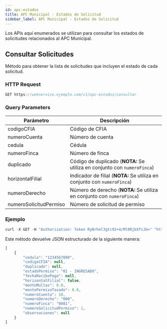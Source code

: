 ```yaml
---
id: apc-estados
title: APC Municipal - Estados de Solicitud
sidebar_label: APC Municipal - Estados de Solicitud
---
```


Los APIs aquí enumerados se utilizan para consultar los estados de solicitudes relacionados al APC Municipal.

## Consultar Solicitudes

Método para obtener la lista de solicitudes que incluyen el estado de cada solicitud.

### HTTP Request

```javascript
GET https://webservice.ejemplo.com/v1/apc-estados/consultar
```

### Query Parameters

| Parámetro      |     Descripción      |
| -------------- | -------------------- |
| codigoCFIA | Código de CFIA  |
| numeroCuenta | Número de cuenta |
| cedula | Cédula |
| numeroFinca | Número de finca |
| duplicado | Código de duplicado (**NOTA:** Se utiliza en conjunto con `numeroFinca`) |
| horizontalFilial | Indicador de filial (**NOTA:** Se utiliza en conjunto con `numeroFinca`) |
| numeroDerecho | Número de derecho (**NOTA:** Se utiliza en conjunto con `numeroFinca`) |
| numeroSolicitudPermiso | Número de solicitud de permiso |

### Ejemplo

```javascript
curl -X GET -H "Authorization: Token RyNrhel3gtc92+4/Ml0RjbXTsJU=" "https://webservice.ejemplo.com/v1/apc-estados/consultar?numeroSolicitudPermiso=1"
```

Este método devuelve JSON estructurado de la siguiente manera:

```javascript
[
    {
        "cedula": "1234567890",
        "codigoCFIA": null,
        "duplicado": null,
        "estadoPermiso": "01 - INGRESADO",
        "fechaReciboPago": null,
        "horizontalFilial": false,
        "montoMultas": 0.0,
        "montoPermisoTasado": 0.0,
        "numeroCuenta": 10,
        "numeroDerecho": "000",
        "numeroFinca": "0081",
        "numeroSolicitudPermiso": 1,
        "observaciones": null
    }
]
```
